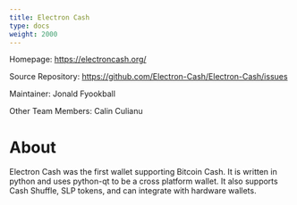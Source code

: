 ```yaml
---
title: Electron Cash
type: docs
weight: 2000
---
```


Homepage: https://electroncash.org/

Source Repository: https://github.com/Electron-Cash/Electron-Cash/issues

Maintainer: Jonald Fyookball

Other Team Members: Calin Culianu 

# About

Electron Cash was the first wallet supporting Bitcoin Cash.  It is written in python and uses python-qt to be a cross platform wallet.  It also supports Cash Shuffle, SLP tokens, and can integrate with hardware wallets.